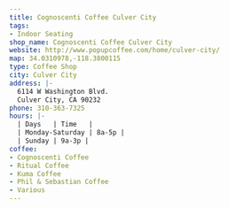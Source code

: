 ```yaml
---
title: Cognoscenti Coffee Culver City
tags:
- Indoor Seating
shop_name: Cognoscenti Coffee Culver City
website: http://www.popupcoffee.com/home/culver-city/
map: 34.0310978,-118.3800115
type: Coffee Shop
city: Culver City
address: |-
  6114 W Washington Blvd.
  Culver City, CA 90232
phone: 310-363-7325
hours: |-
  | Days   | Time   |
  | Monday-Saturday | 8a-5p |
  | Sunday | 9a-3p |
coffee:
- Cognoscenti Coffee
- Ritual Coffee
- Kuma Coffee
- Phil & Sebastian Coffee
- Various
---
```



